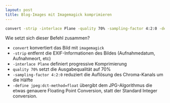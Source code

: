 ```yaml
---
layout: post
title: Blog-Images mit Imagemagick komprimieren
---
```


```bash
convert -strip -interlace Plane -quality 70% -sampling-factor 4:2:0 -define jpeg:dct-method=float source.jpg output.jpg
```

Wie setzt sich dieser Befehl zusammen?

- `convert` konvertiert das Bild mit `imagemagick`
- `-strip` entfernt die EXIF-Informationen des Bildes (Aufnahmedatum, Aufnahmeort, etc)
- `-interlace Plane` definiert progressive Komprimierung
- `quality 70%` setzt die Ausgabequalität auf 70%
- `-sampling-factor 4:2:0` reduziert die Auflösung des Chroma-Kanals um die Hälfte
- `-define jpeg:dct-method=float` übergibt dem JPG-Algorithmus die etwas genauere Floating Point Conversion, statt der Standard Integer conversion.
